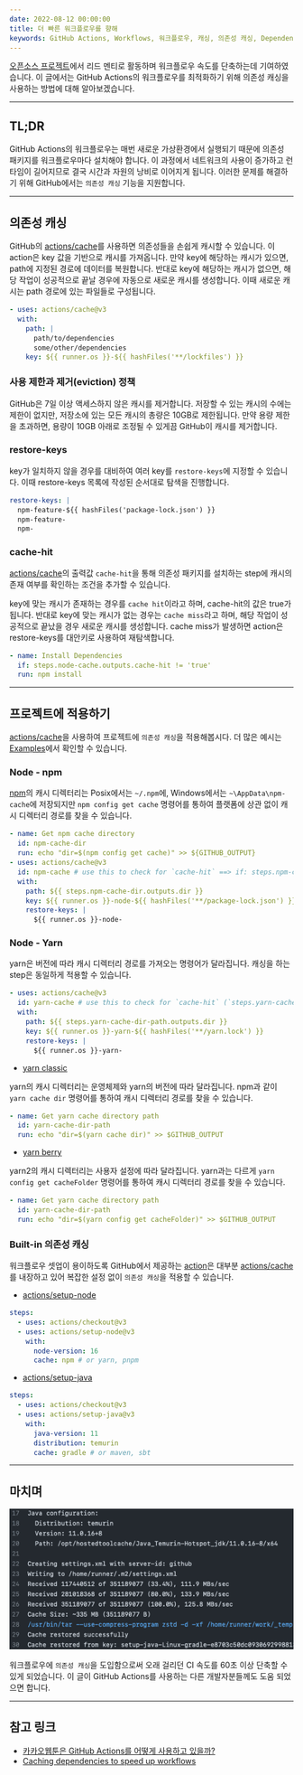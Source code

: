 ```yaml
---
date: 2022-08-12 00:00:00
title: 더 빠른 워크플로우를 향해
keywords: GitHub Actions, Workflows, 워크플로우, 캐싱, 의존성 캐싱, Dependency Caching, cache
---
```


[오픈소스 프로젝트](https://github.com/fosslight/fosslight)에서 리드 멘티로 활동하며 워크플로우 속도를 단축하는데 기여하였습니다.
이 글에서는 GitHub Actions의 워크플로우를 최적화하기 위해 의존성 캐싱을 사용하는 방법에 대해 알아보겠습니다.

<!-- end -->

---

## TL;DR

GitHub Actions의 워크플로우는 매번 새로운 가상환경에서 실행되기 때문에 의존성 패키지를 워크플로우마다 설치해야 합니다.
이 과정에서 네트워크의 사용이 증가하고 런타임이 길어지므로 결국 시간과 자원의 낭비로 이어지게 됩니다.
이러한 문제를 해결하기 위해 GitHub에서는 `의존성 캐싱` 기능을 지원합니다.

---

## 의존성 캐싱

GitHub의 [actions/cache](https://github.com/actions/cache)를 사용하면 의존성들을 손쉽게 캐시할 수 있습니다.
이 action은 key 값을 기반으로 캐시를 가져옵니다. 만약 key에 해당하는 캐시가 있으면, path에 지정된 경로에 데이터를 복원합니다.
반대로 key에 해당하는 캐시가 없으면, 해당 작업이 성공적으로 끝날 경우에 자동으로 새로운 캐시를 생성합니다. 이때 새로운 캐시는 path 경로에 있는 파일들로 구성됩니다.

```yml
- uses: actions/cache@v3
  with:
    path: |
      path/to/dependencies
      some/other/dependencies
    key: ${{ runner.os }}-${{ hashFiles('**/lockfiles') }}
```

### 사용 제한과 제거(eviction) 정책

GitHub은 7일 이상 액세스하지 않은 캐시를 제거합니다.
저장할 수 있는 캐시의 수에는 제한이 없지만, 저장소에 있는 모든 캐시의 총량은 10GB로 제한됩니다.
만약 용량 제한을 초과하면, 용량이 10GB 아래로 조정될 수 있게끔 GitHub이 캐시를 제거합니다.

### restore-keys

key가 일치하지 않을 경우를 대비하여 여러 key를 `restore-keys`에 지정할 수 있습니다.
이때 restore-keys 목록에 작성된 순서대로 탐색을 진행합니다.

```yml
restore-keys: |
  npm-feature-${{ hashFiles('package-lock.json') }}
  npm-feature-
  npm-
```

### cache-hit

[actions/cache](https://github.com/actions/cache)의 출력값 `cache-hit`을 통해 의존성 패키지를 설치하는 step에 캐시의 존재 여부를 확인하는 조건을 추가할 수 있습니다.

key에 맞는 캐시가 존재하는 경우를 `cache hit`이라고 하며, cache-hit의 값은 true가 됩니다.
반대로 key에 맞는 캐시가 없는 경우는 `cache miss`라고 하며, 해당 작업이 성공적으로 끝났을 경우 새로운 캐시를 생성합니다.
cache miss가 발생하면 action은 restore-keys를 대안키로 사용하여 재탐색합니다.

```yml
- name: Install Dependencies
  if: steps.node-cache.outputs.cache-hit != 'true'
  run: npm install
```

---

## 프로젝트에 적용하기

[actions/cache](https://github.com/actions/cache)을 사용하여 프로젝트에 `의존성 캐싱`을 적용해봅시다.
더 많은 예시는 [Examples](https://github.com/actions/cache/blob/main/examples.md)에서 확인할 수 있습니다.

### Node - npm

[npm](https://www.npmjs.com)의 캐시 디렉터리는 Posix에서는 `~/.npm`에, Windows에서는 `~\AppData\npm-cache`에 저장되지만
`npm config get cache` 명령어를 통하여 플랫폼에 상관 없이 캐시 디렉터리 경로를 찾을 수 있습니다.

```yml
- name: Get npm cache directory
  id: npm-cache-dir
  run: echo "dir=$(npm config get cache)" >> ${GITHUB_OUTPUT}
- uses: actions/cache@v3
  id: npm-cache # use this to check for `cache-hit` ==> if: steps.npm-cache.outputs.cache-hit != 'true'
  with:
    path: ${{ steps.npm-cache-dir.outputs.dir }}
    key: ${{ runner.os }}-node-${{ hashFiles('**/package-lock.json') }}
    restore-keys: |
      ${{ runner.os }}-node-
```

### Node - Yarn

yarn은 버전에 따라 캐시 디렉터리 경로를 가져오는 명령어가 달라집니다.
캐싱을 하는 step은 동일하게 적용할 수 있습니다.

```yml
- uses: actions/cache@v3
  id: yarn-cache # use this to check for `cache-hit` (`steps.yarn-cache.outputs.cache-hit != 'true'`)
  with:
    path: ${{ steps.yarn-cache-dir-path.outputs.dir }}
    key: ${{ runner.os }}-yarn-${{ hashFiles('**/yarn.lock') }}
    restore-keys: |
      ${{ runner.os }}-yarn-
```

- [yarn classic](https://classic.yarnpkg.com/lang/en/)

yarn의 캐시 디렉터리는 운영체제와 yarn의 버전에 따라 달라집니다.
npm과 같이 `yarn cache dir` 명령어를 통하여 캐시 디렉터리 경로를 찾을 수 있습니다.

```yml
- name: Get yarn cache directory path
  id: yarn-cache-dir-path
  run: echo "dir=$(yarn cache dir)" >> $GITHUB_OUTPUT
```

- [yarn berry](https://yarnpkg.com)

yarn2의 캐시 디렉터리는 사용자 설정에 따라 달라집니다.
yarn과는 다르게 `yarn config get cacheFolder` 명령어를 통하여 캐시 디렉터리 경로를 찾을 수 있습니다.

```yml
- name: Get yarn cache directory path
  id: yarn-cache-dir-path
  run: echo "dir=$(yarn config get cacheFolder)" >> $GITHUB_OUTPUT
```

### Built-in 의존성 캐싱

워크플로우 셋업이 용이하도록 GitHub에서 제공하는 [action](https://github.com/actions?q=setup&type=all&language=&sort=setup)은 대부분
[actions/cache](https://github.com/actions/cache)를 내장하고 있어 복잡한 설정 없이 `의존성 캐싱`을 적용할 수 있습니다.

- [actions/setup-node](https://github.com/actions/setup-node#caching-global-packages-data)

```yml
steps:
  - uses: actions/checkout@v3
  - uses: actions/setup-node@v3
    with:
      node-version: 16
      cache: npm # or yarn, pnpm
```

- [actions/setup-java](https://github.com/actions/setup-java#caching-packages-dependencies)

```yml
steps:
  - uses: actions/checkout@v3
  - uses: actions/setup-java@v3
    with:
      java-version: 11
      distribution: temurin
      cache: gradle # or maven, sbt
```

---

## 마치며

![워크플로우에서 335MB의 캐시를 복원한 모습](gradle-cache.png "워크플로우에서 **335MB**의 캐시를 복원한 모습")

워크플로우에 `의존성 캐싱`을 도입함으로써 오래 걸리던 CI 속도를 60초 이상 단축할 수 있게 되었습니다.
이 글이 GitHub Actions를 사용하는 다른 개발자분들께도 도움 되었으면 합니다.

---

## 참고 링크

- [카카오웹툰은 GitHub Actions를 어떻게 사용하고 있을까?](https://fe-developers.kakaoent.com/2022/220106-github-actions/)
- [Caching dependencies to speed up workflows](https://docs.github.com/en/actions/using-workflows/caching-dependencies-to-speed-up-workflows)
